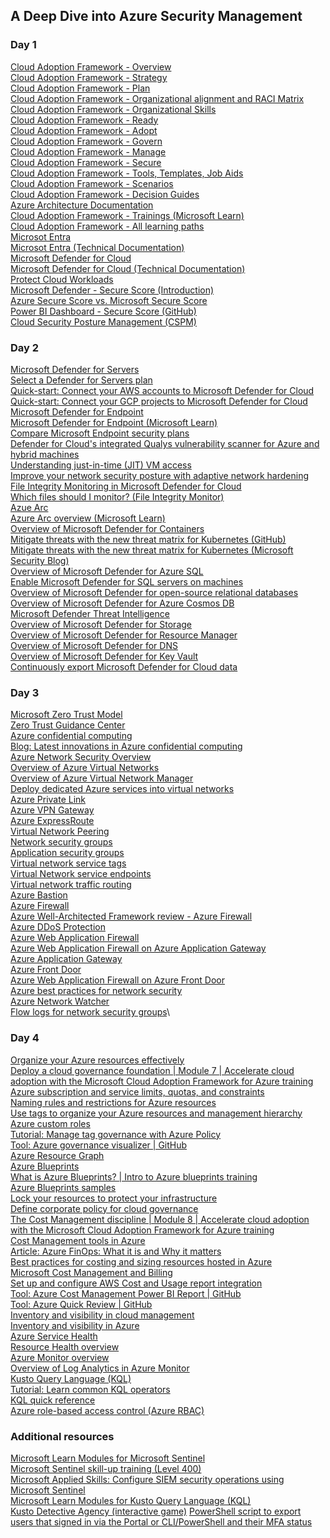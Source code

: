 ## A Deep Dive into Azure Security Management
### Day 1
[Cloud Adoption Framework - Overview](https://docs.microsoft.com/azure/cloud-adoption-framework/overview?WT.mc_id=AZ-MVP-5002880)\
[Cloud Adoption Framework - Strategy](https://docs.microsoft.com/azure/cloud-adoption-framework/strategy?WT.mc_id=AZ-MVP-5002880)\
[Cloud Adoption Framework - Plan](https://learn.microsoft.com/azure/cloud-adoption-framework/plan?WT.mc_id=AZ-MVP-5002880)\
[Cloud Adoption Framework - Organizational alignment and RACI Matrix](https://learn.microsoft.com/azure/cloud-adoption-framework/organize/raci-alignment?WT.mc_id=AZ-MVP-5002880)\
[Cloud Adoption Framework - Organizational Skills](https://learn.microsoft.com/azure/cloud-adoption-framework/plan/adapt-roles-skills-processes?WT.mc_id=AZ-MVP-5002880)\
[Cloud Adoption Framework - Ready](https://learn.microsoft.com/azure/cloud-adoption-framework/ready?WT.mc_id=AZ-MVP-5002880)\
[Cloud Adoption Framework - Adopt](https://learn.microsoft.com/azure/cloud-adoption-framework/adopt?WT.mc_id=AZ-MVP-5002880)\
[Cloud Adoption Framework - Govern](https://learn.microsoft.com/azure/cloud-adoption-framework/govern?WT.mc_id=AZ-MVP-5002880)\
[Cloud Adoption Framework - Manage](https://learn.microsoft.com/azure/cloud-adoption-framework/manage?WT.mc_id=AZ-MVP-5002880)\
[Cloud Adoption Framework - Secure](https://learn.microsoft.com/azure/cloud-adoption-framework/secure?WT.mc_id=AZ-MVP-5002880)\
[Cloud Adoption Framework - Tools, Templates, Job Aids](https://learn.microsoft.com/azure/cloud-adoption-framework/resources/tools-templates?WT.mc_id=AZ-MVP-5002880)\
[Cloud Adoption Framework - Scenarios](https://docs.microsoft.com/azure/\cloud-adoption-framework/scenarios?WT.mc_id=AZ-MVP-5002880)\
[Cloud Adoption Framework - Decision Guides](https://learn.microsoft.com/azure/cloud-adoption-framework/decision-guides?WT.mc_id=AZ-MVP-5002880)\
[Azure Architecture Documentation](https://learn.microsoft.com/azure/architecture?WT.mc_id=AZ-MVP-5002880)\
[Cloud Adoption Framework - Trainings (Microsoft Learn)](https://learn.microsoft.com/training/modules/microsoft-cloud-adoption-framework-for-azure?WT.mc_id=AZ-MVP-5002880)\
[Cloud Adoption Framework - All learning paths](https://learn.microsoft.com/training/paths/cloud-adoption-framework?WT.mc_id=AZ-MVP-5002880)\
[Microsot Entra](https://www.microsoft.com/security/business/microsoft-entra?WT.mc_id=AZ-MVP-5002880)\
[Microsot Entra (Technical Documentation)](https://learn.microsoft.com/entra?WT.mc_id=AZ-MVP-5002880)\
[Microsoft Defender for Cloud](https://www.microsoft.com/security/business/cloud-security/microsoft-defender-cloud?WT.mc_id=AZ-MVP-5002880)\
[Microsoft Defender for Cloud (Technical Documentation)](https://learn.microsoft.com/azure/defender-for-cloud/defender-for-cloud-introduction?WT.mc_id=AZ-MVP-5002880)\
[Protect Cloud Workloads](https://learn.microsoft.com/azure/defender-for-cloud/defender-for-cloud-introduction?WT.mc_id=AZ-MVP-5002880#protect-cloud-workloads)\
[Microsoft Defender - Secure Score (Introduction)](https://learn.microsoft.com/azure/defender-for-cloud/secure-score-security-controls?WT.mc_id=AZ-MVP-5002880#introduction-to-secure-score)\
[Azure Secure Score vs. Microsoft Secure Score](https://techcommunity.microsoft.com/t5/microsoft-defender-for-cloud/azure-secure-score-vs-microsoft-secure-score/ba-p/2459684?WT.mc_id=AZ-MVP-5002880)\
[Power BI Dashboard - Secure Score (GitHub)](https://github.com/Azure/Azure-Security-Center/tree/master/Secure%20Score?WT.mc_id=AZ-MVP-5002880)\
[Cloud Security Posture Management (CSPM)](https://learn.microsoft.com/azure/defender-for-cloud/concept-cloud-security-posture-management?WT.mc_id=AZ-MVP-5002880)

### Day 2
[Microsoft Defender for Servers](https://learn.microsoft.com/azure/defender-for-cloud/plan-defender-for-servers-select-plan?WT.mc_id=AZ-MVP-5002880)\
[Select a Defender for Servers plan](https://learn.microsoft.com/azure/defender-for-cloud/plan-defender-for-servers-select-plan?WT.mc_id=AZ-MVP-5002880)\
[Quick-start: Connect your AWS accounts to Microsoft Defender for Cloud](https://learn.microsoft.com/azure/defender-for-cloud/quickstart-onboard-aws?WT.mc_id=AZ-MVP-5002880?pivots=env-settings)\
[Quick-start: Connect your GCP projects to Microsoft Defender for Cloud](https://learn.microsoft.com/azure/defender-for-cloud/quickstart-onboard-gcp?WT.mc_id=AZ-MVP-5002880?pivots=env-settings)\
[Microsoft Defender for Endpoint](https://www.microsoft.com/security/business/endpoint-security/microsoft-defender-endpoint?WT.mc_id=AZ-MVP-5002880)\
[Microsoft Defender for Endpoint (Microsoft Learn)](https://learn.microsoft.com/microsoft-365/security/defender-endpoint/microsoft-defender-endpoint?WT.mc_id=AZ-MVP-5002880)\
[Compare Microsoft Endpoint security plans](https://learn.microsoft.com/microsoft-365/security/defender-endpoint/defender-endpoint-plan-1-2?WT.mc_id=AZ-MVP-5002880#compare-microsoft-endpoint-security-plans-1)\
[Defender for Cloud's integrated Qualys vulnerability scanner for Azure and hybrid machines](https://learn.microsoft.com/azure/defender-for-cloud/deploy-vulnerability-assessment-vm?WT.mc_id=AZ-MVP-5002880)\
[Understanding just-in-time (JIT) VM access](https://learn.microsoft.com/azure/defender-for-cloud/just-in-time-access-overview?WT.mc_id=AZ-MVP-5002880?tabs=defender-for-container-arch-aks)\
[Improve your network security posture with adaptive network hardening](https://learn.microsoft.com/azure/defender-for-cloud/adaptive-network-hardening?WT.mc_id=AZ-MVP-5002880)\
[File Integrity Monitoring in Microsoft Defender for Cloud](https://learn.microsoft.com/azure/defender-for-cloud/file-integrity-monitoring-overview?WT.mc_id=AZ-MVP-5002880)\
[Which files should I monitor? (File Integrity Monitor)](https://learn.microsoft.com/azure/defender-for-cloud/file-integrity-monitoring-overview?WT.mc_id=AZ-MVP-5002880#which-files-should-i-monitor)\
[Azue Arc](https://azure.microsoft.com/products/azure-arc?WT.mc_id=AZ-MVP-5002880)\
[Azure Arc overview (Microsoft Learn)](https://learn.microsoft.com/azure/azure-arc/overview?WT.mc_id=AZ-MVP-5002880)\
[Overview of Microsoft Defender for Containers](https://learn.microsoft.com/azure/defender-for-cloud/defender-for-containers-introduction?WT.mc_id=AZ-MVP-5002880)\
[Mitigate threats with the new threat matrix for Kubernetes (GitHub)](https://microsoft.github.io/Threat-Matrix-for-Kubernetes?WT.mc_id=AZ-MVP-5002880)\
[Mitigate threats with the new threat matrix for Kubernetes (Microsoft Security Blog)](https://www.microsoft.com/security/blog/2022/12/07/mitigate-threats-with-the-new-threat-matrix-for-kubernetes?WT.mc_id=AZ-MVP-5002880)\
[Overview of Microsoft Defender for Azure SQL](https://learn.microsoft.com/azure/defender-for-cloud/defender-for-sql-introduction?WT.mc_id=AZ-MVP-5002880)\
[Enable Microsoft Defender for SQL servers on machines](https://learn.microsoft.com/azure/defender-for-cloud/defender-for-sql-usage?WT.mc_id=AZ-MVP-5002880)\
[Overview of Microsoft Defender for open-source relational databases](https://learn.microsoft.com/azure/defender-for-cloud/defender-for-databases-introduction?WT.mc_id=AZ-MVP-5002880)\
[Overview of Microsoft Defender for Azure Cosmos DB](https://learn.microsoft.com/azure/defender-for-cloud/concept-defender-for-cosmos?WT.mc_id=AZ-MVP-5002880)\
[Microsoft Defender Threat Intelligence](https://www.microsoft.com/security/business/siem-and-xdr/microsoft-defender-threat-intelligence?WT.mc_id=AZ-MVP-5002880)\
[Overview of Microsoft Defender for Storage](https://learn.microsoft.com/azure/defender-for-cloud/defender-for-storage-introduction?WT.mc_id=AZ-MVP-5002880)\
[Overview of Microsoft Defender for Resource Manager](https://learn.microsoft.com/azure/defender-for-cloud/defender-for-resource-manager-introduction?WT.mc_id=AZ-MVP-5002880)\
[Overview of Microsoft Defender for DNS](https://learn.microsoft.com/azure/defender-for-cloud/defender-for-dns-introduction?WT.mc_id=AZ-MVP-5002880)\
[Overview of Microsoft Defender for Key Vault](https://learn.microsoft.com/azure/defender-for-cloud/defender-for-key-vault-introduction?WT.mc_id=AZ-MVP-5002880)\
[Continuously export Microsoft Defender for Cloud data](https://learn.microsoft.com/azure/defender-for-cloud/continuous-export?WT.mc_id=AZ-MVP-5002880?tabs=azure-portal)

### Day 3
[Microsoft Zero Trust Model](https://www.microsoft.com/security/business/zero-trust?WT.mc_id=AZ-MVP-5002880)\
[Zero Trust Guidance Center](https://learn.microsoft.com/security/zero-trust/zero-trust-overview?WT.mc_id=AZ-MVP-5002880)\
[Azure confidential computing](https://learn.microsoft.com/azure/confidential-computing?WT.mc_id=AZ-MVP-5002880)\
[Blog: Latest innovations in Azure confidential computing](https://techcommunity.microsoft.com/t5/azure-confidential-computing/latest-innovations-in-azure-confidential-computing/ba-p/3573389?WT.mc_id=AZ-MVP-5002880)\
[Azure Network Security Overview](https://learn.microsoft.com/azure/security/fundamentals/network-overview)\
[Overview of Azure Virtual Networks](https://learn.microsoft.com/azure/virtual-network/virtual-networks-overview?WT.mc_id=AZ-MVP-5002880)\
[Overview of Azure Virtual Network Manager](https://learn.microsoft.com/azure/virtual-network-manager/overview?WT.mc_id=AZ-MVP-5002880)\
[Deploy dedicated Azure services into virtual networks](https://learn.microsoft.com/azure/virtual-network/virtual-network-for-azure-services?WT.mc_id=AZ-MVP-5002880)\
[Azure Private Link](https://learn.microsoft.com/azure/private-link/private-link-overview?WT.mc_id=AZ-MVP-5002880)\
[Azure VPN Gateway](https://learn.microsoft.com/azure/vpn-gateway/vpn-gateway-about-vpngateways?WT.mc_id=AZ-MVP-5002880)\
[Azure ExpressRoute](https://learn.microsoft.com/azure/expressroute/expressroute-introduction?WT.mc_id=AZ-MVP-5002880)\
[Virtual Network Peering](https://learn.microsoft.com/azure/virtual-network/virtual-network-peering-overview?WT.mc_id=AZ-MVP-5002880)\
[Network security groups](https://learn.microsoft.com/azure/virtual-network/network-security-groups-overview?WT.mc_id=AZ-MVP-5002880)\
[Application security groups](https://learn.microsoft.com/azure/virtual-network/application-security-groups?WT.mc_id=AZ-MVP-5002880)\
[Virtual network service tags](https://learn.microsoft.com/azure/virtual-network/service-tags-overview?WT.mc_id=AZ-MVP-5002880)\
[Virtual Network service endpoints](https://learn.microsoft.com/azure/virtual-network/virtual-network-service-endpoints-overview?WT.mc_id=AZ-MVP-5002880)\
[Virtual network traffic routing](https://learn.microsoft.com/azure/virtual-network/virtual-networks-udr-overview?WT.mc_id=AZ-MVP-5002880)\
[Azure Bastion](https://learn.microsoft.com/azure/bastion/bastion-overview?WT.mc_id=AZ-MVP-5002880)\
[Azure Firewall](https://learn.microsoft.com/azure/firewall/overview?WT.mc_id=AZ-MVP-5002880)\
[Azure Well-Architected Framework review - Azure Firewall](https://learn.microsoft.com/azure/architecture/framework/services/networking/azure-firewall?WT.mc_id=AZ-MVP-5002880)\
[Azure DDoS Protection](https://learn.microsoft.com/azure/ddos-protection/ddos-protection-overview?WT.mc_id=AZ-MVP-5002880)\
[Azure Web Application Firewall](https://learn.microsoft.com/azure/web-application-firewall/overview?WT.mc_id=AZ-MVP-5002880)\
[Azure Web Application Firewall on Azure Application Gateway](https://learn.microsoft.com/azure/web-application-firewall/ag/ag-overview?WT.mc_id=AZ-MVP-5002880)\
[Azure Application Gateway](https://learn.microsoft.com/azure/application-gateway/overview?WT.mc_id=AZ-MVP-5002880)\
[Azure Front Door](https://learn.microsoft.com/azure/frontdoor/front-door-overview?WT.mc_id=AZ-MVP-5002880)\
[Azure Web Application Firewall on Azure Front Door](https://learn.microsoft.com/azure/web-application-firewall/afds/afds-overview?WT.mc_id=AZ-MVP-5002880)\
[Azure best practices for network security](https://learn.microsoft.com/azure/security/fundamentals/network-best-practices?WT.mc_id=AZ-MVP-5002880)\
[Azure Network Watcher](https://learn.microsoft.com/azure/network-watcher/network-watcher-monitoring-overview)\
[Flow logs for network security groups](https://learn.microsoft.com/azure/network-watcher/network-watcher-nsg-flow-logging-overview?WT.mc_id=AZ-MVP-5002880)\

### Day 4
[Organize your Azure resources effectively](https://learn.microsoft.com/azure/cloud-adoption-framework/ready/azure-setup-guide/organize-resources?WT.mc_id=AZ-MVP-5002880)\
[Deploy a cloud governance foundation | Module 7 | Accelerate cloud adoption with the Microsoft Cloud Adoption Framework for Azure training](https://learn.microsoft.com/training/modules/cloud-adoption-framework-govern/7-deploy-governance-foundation?WT.mc_id=AZ-MVP-5002880)\
[Azure subscription and service limits, quotas, and constraints](https://learn.microsoft.com/azure/azure-resource-manager/management/azure-subscription-service-limits?WT.mc_id=AZ-MVP-5002880)\
[Naming rules and restrictions for Azure resources](https://learn.microsoft.com/azure/azure-resource-manager/management/resource-name-rules?WT.mc_id=AZ-MVP-5002880)\
[Use tags to organize your Azure resources and management hierarchy](https://learn.microsoft.com/azure/azure-resource-manager/management/tag-resources?WT.mc_id=AZ-MVP-5002880)\
[Azure custom roles](https://learn.microsoft.com/azure/role-based-access-control/custom-roles?WT.mc_id=AZ-MVP-5002880)\
[Tutorial: Manage tag governance with Azure Policy](https://docs.microsoft.com/azure/governance/policy/tutorials/govern-tags?WT.mc_id=AZ-MVP-5002880)\
[Tool: Azure governance visualizer | GitHub](https://github.com/JulianHayward/Azure-MG-Sub-Governance-Reporting?WT.mc_id=AZ-MVP-5002880)\
[Azure Resource Graph](https://learn.microsoft.com/azure/governance/resource-graph/overview?WT.mc_id=AZ-MVP-5002880)\
[Azure Blueprints](https://learn.microsoft.com/azure/governance/blueprints/overview?WT.mc_id=AZ-MVP-5002880)\
[What is Azure Blueprints? | Intro to Azure blueprints training](https://learn.microsoft.com/training/modules/intro-to-azure-blueprints/2-what-is-azure-blueprints?WT.mc_id=AZ-MVP-5002880)\
[Azure Blueprints samples](https://learn.microsoft.com/azure/governance/blueprints/samples?WT.mc_id=AZ-MVP-5002880)\
[Lock your resources to protect your infrastructure](https://learn.microsoft.com/azure/azure-resource-manager/management/lock-resources?WT.mc_id=AZ-MVP-5002880)\
[Define corporate policy for cloud governance](https://learn.microsoft.com/azure/cloud-adoption-framework/govern/policy-compliance/policy-definition?WT.mc_id=AZ-MVP-5002880)\
[The Cost Management discipline | Module 8 | Accelerate cloud adoption with the Microsoft Cloud Adoption Framework for Azure training](https://learn.microsoft.com/training/modules/cloud-adoption-framework-govern/8-mature-cost-management?WT.mc_id=AZ-MVP-5002880)\
[Cost Management tools in Azure](https://learn.microsoft.com/azure/cloud-adoption-framework/govern/cost-management/toolchain?WT.mc_id=AZ-MVP-5002880)\
[Article: Azure FinOps: What it is and Why it matters](https://www.ituziast.com/index.php/2023/02/20/azure-finops-what-it-is-and-why-it-matters)\
[Best practices for costing and sizing resources hosted in Azure](https://learn.microsoft.com/azure/cloud-adoption-framework/govern/cost-management/best-practices?WT.mc_id=AZ-MVP-5002880)\
[Microsoft Cost Management and Billing](https://learn.microsoft.com/azure/cost-management-billing/cost-management-billing-overview?WT.mc_id=AZ-MVP-5002880)\
[Set up and configure AWS Cost and Usage report integration](https://learn.microsoft.com/azure/cost-management-billing/costs/aws-integration-set-up-configure?WT.mc_id=AZ-MVP-5002880)\
[Tool: Azure Cost Management Power BI Report | GitHub](https://github.com/chris-bowman/Azure-Cost-Reporting?WT.mc_id=AZ-MVP-5002880)\
[Tool: Azure Quick Review | GitHub](https://github.com/cmendible/azqr?WT.mc_id=AZ-MVP-5002880)\
[Inventory and visibility in cloud management](https://learn.microsoft.com/azure/cloud-adoption-framework/manage/considerations/inventory?WT.mc_id=AZ-MVP-5002880)\
[Inventory and visibility in Azure](https://learn.microsoft.com/azure/cloud-adoption-framework/manage/azure-management-guide/inventory?WT.mc_id=AZ-MVP-5002880)\
[Azure Service Health](https://learn.microsoft.com/azure/service-health/service-health-portal-update?WT.mc_id=AZ-MVP-5002880)\
[Resource Health overview](https://learn.microsoft.com/azure/service-health/resource-health-overview?WT.mc_id=AZ-MVP-5002880)\
[Azure Monitor overview](https://learn.microsoft.com/azure/azure-monitor/overview?WT.mc_id=AZ-MVP-5002880)\
[Overview of Log Analytics in Azure Monitor](https://learn.microsoft.com/azure/azure-monitor/logs/log-analytics-overview?WT.mc_id=AZ-MVP-5002880)\
[Kusto Query Language (KQL)](https://learn.microsoft.com/azure/data-explorer/kusto/query?WT.mc_id=AZ-MVP-5002880)\
[Tutorial: Learn common KQL operators](https://learn.microsoft.com/azure/data-explorer/kusto/query/tutorials/learn-common-operators?WT.mc_id=AZ-MVP-5002880)\
[KQL quick reference](https://learn.microsoft.com/azure/data-explorer/kql-quick-reference?WT.mc_id=AZ-MVP-5002880)\
[Azure role-based access control (Azure RBAC)](https://learn.microsoft.com/azure/role-based-access-control/overview?WT.mc_id=AZ-MVP-5002880)

### Additional resources
[Microsoft Learn Modules for Microsoft Sentinel](https://learn.microsoft.com/training/browse/?expanded=azure&products=microsoft-sentinel&WT.mc_id=AZ-MVP-5002880)\
[Microsoft Sentinel skill-up training (Level 400)](https://learn.microsoft.com/en-us/azure/sentinel/skill-up-resources?WT.mc_id=AZ-MVP-5002880)\
[Microsoft Applied Skills: Configure SIEM security operations using Microsoft Sentinel](https://learn.microsoft.com/en-us/credentials/applied-skills/configure-siem-security-operations-using-microsoft-sentinel?WT.mc_id=AZ-MVP-5002880)\
[Microsoft Learn Modules for Kusto Query Language (KQL)](https://learn.microsoft.com/en-us/training/browse/?expanded=azure&terms=kusto+query+language&WT.mc_id=AZ-MVP-5002880)\
[Kusto Detective Agency (interactive game)](https://detective.kusto.io/)
[PowerShell script to export users that signed in via the Portal or CLI/PowerShell and their MFA status](https://azuread.github.io/MSIdentityTools/commands/Export-MsIdAzureMfaReport?WT.mc_id=AZ-MVP-5002880)
